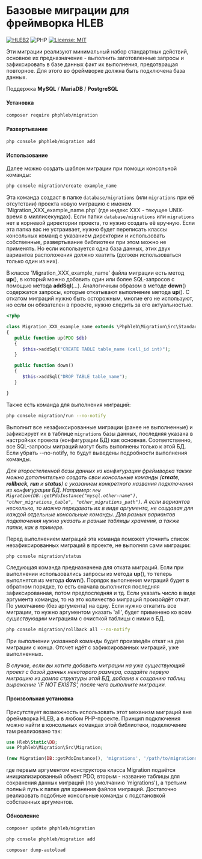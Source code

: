 # Базовые миграции для фреймворка HLEB


[![HLEB2](https://img.shields.io/badge/HLEB-2-darkcyan)](https://github.com/phphleb/hleb) ![PHP](https://img.shields.io/badge/PHP-^8.2-blue) [![License: MIT](https://img.shields.io/badge/License-MIT%20(Free)-brightgreen.svg)](https://github.com/phphleb/hleb/blob/master/LICENSE)


Эти миграции реализуют минимальный набор стандартных действий, основное их предназначение - выполнить заготовленные запросы и зафиксировать в базе данных факт их выполнения, предотвращая повторное.
Для этого во фреймворке должна быть подключена база данных.

Поддержка  __MySQL__ / __MariaDB__ / __PostgreSQL__

#### Установка
```bash
composer require phphleb/migration
```
#### Развертывание
```bash
php console phphleb/migration add
```

#### Использование
Далее можно создать шаблон миграции при помощи консольной команды:
```bash
php console migration/create example_name
```

Эта команда создаст в папке `database/migrations` (или `migrations` при её отсутствии) проекта новую миграцию с именем 'Migration_XXX_example_name.php' (где индекс ХХХ - текущее UNIX-время в миллисекундах). Если папки `database/migrations` или `migrations` нет в
корневой директории проекта, то нужно создать её вручную. Если эта папка вас не устраивает, нужно будет переписать классы консольных команд с указанием директории
и использовать собственные, развертывание библиотеки при этом можно не применять. Но если используется одна база данных, этих двух вариантов расположения должно хватить (должен использоваться только один из них).

В классе 'Migration_XXX_example_name' файла миграции есть метод **up**(), в который можно добавить один или более SQL-запросов с помощью метода **addSql**(...). Аналогичным
образом в методе **down**() содержатся запросы, которые откатывают выполнение метода **up**(). С откатом миграций нужно быть осторожным, многие его не используют,
но если он обязателен в проекте, нужно следить за его актуальностью.

```php
<?php

class Migration_XXX_example_name extends \Phphleb\Migration\Src\StandardMigration
{
   public function up(PDO $db)
   {
      $this->addSql("CREATE TABLE table_name (cell_id int)");
   }

   public function down()
   {
      $this->addSql("DROP TABLE table_name");
   }

}


```
Также есть команда для выполнения миграций:

```bash
php console migration/run --no-notify
```

Выполнит все незафиксированные миграции (ранее не выполненные) и зафиксирует их в таблице `migrations` базы данных, последняя указана в настройках проекта (конфигурации БД) как основная. 
Соответственно, все SQL-запросы миграций могут быть выполнены только к этой БД. 
Если убрать --no-notify, то будут выведены подробности выполнения команды.

_Для второстепенной базы данных из конфигурации фреймворка также можно дополнительно создать свои консольные
команды (**create**, **rollback**, **run** и **status**) с указанием конкретного названия подключения из конфигурации БД. Например: `new Migration(DB::getPdoInstance("mysql.other-name"), "other_migrations_table", "other_migrations_path")`.
 А если вариантов несколько, то можно передавать их в виде аргумента, не создавая для каждой отдельные консольные команды. Для разных вариантов подключения нужно указать и разные таблицы хранения, а также папки, как в примере._

Перед выполнением миграций эта команда поможет уточнить список незафиксированных миграций в проекте, не выполняя сами миграции:

```bash
php console migration/status
```

Следующая команда предназначена для отката миграций. Если при выполнении использовались запросы из метода **up**(), то теперь выполнятся из метода **down**(). Порядок выполнения
миграций будет в обратном порядке, то есть сначала выполнится последняя зафиксированная, потом предпоследняя и тд. Если указать число в виде аргумента команды, то на это количество миграций произойдёт откат.
По умолчанию (без аргумента) на одну. Если нужно откатить все миграции, то нужно аргументом указать 'all', будет применено ко всем _существующим_ миграциям c очисткой таблицы с ними в БД.

```bash
php console migration/rollback all --no-notify
```

При выполнении указанной команды будет произведён откат на две миграции с конца. Отсчет идёт с зафиксированных миграций, уже выполненных.


_В случае, если вы хотите добавить миграции на уже существующий проект с базой данных некоторого размера, создайте первую миграцию из дампа структуры этой БД, 
добавив к созданию таблиц выражение 'IF NOT EXISTS', после чего выполните миграции._

#### Произвольная установка

Присутствует возможность использовать этот механизм миграций вне фреймворка HLEB, а в любом PHP-проекте. Принцип подключения можно найти в консольных
командах этой библиотеки, подключение там реализовано так:

```php
use Hleb\Static\DB;
use Phphleb\Migration\Src\Migration;

(new Migration(DB::getPdoInstance(), 'migrations', '/path/to/migrations/'))->run();

```

где первым аргументом конструктора класса Migration подаётся инициализированный объект PDO, вторым - название таблицы для сохранения данных миграций (по умолчанию 'migrations'),
а третьим полный путь к папке для хранения файлов миграций. Достаточно реализовать подобные консольные команды с подстановкой собственных аргументов.

#### Обновление

```bash
composer update phphleb/migration

php console phphleb/migration add

composer dump-autoload
```
